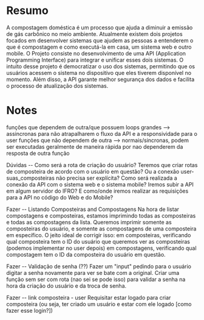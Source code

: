 # Resumo
A compostagem doméstica é um processo que ajuda a diminuir a emissão de gás carbônico no meio ambiente. Atualmente existem dois projetos focados em desenvolver sistemas que ajudem as pessoas a entenderem o que é compostagem e como executá-la em casa, um sistema web e outro mobile. O Projeto consiste no desenvolvimento de uma API (Application Programming Interface) para integrar e unificar esses dois sistemas. O intuito desse projeto é democratizar o uso dos sistemas, permitindo que os usuários acessem o sistema no dispositivo que eles tiverem disponível no momento. Além disso, a API garante melhor segurança dos dados e facilita o processo de atualização dos sistemas.

# Notes
funções que dependem de outra/que possuem loops grandes --> assincronas para não atrapalharem o fluxo da API e a responsividade para o user
funções que não dependem de outra --> normais/sincronas, podem ser executadas geralmente de maneira rápida por nao dependerem da resposta de outra função

Dúvidas -- 
Como será a rota de criação do usuário? 
Teremos que criar rotas de composteira de acordo com o usuário em questão? Ou a conexão user-suas_composteiras não precisa ser explícita?
Como será realizada a conexão da API com o sistema web e o sistema mobile? Iremos subir a API em algum servidor do IFRO?
E como/onde iremos realizar as requisições para a API no código do Web e do Mobile?

Fazer -- Listando Composteiras and Compostagens
Na hora de listar compostagens e composteiras, estamos imprimindo todas as composteiras e todas as compostagens da lista. Queremos imprimir somente as composteiras do usuário, e somente as compostagens de uma composteira em específico.
O jeito ideal de corrigir isso:
em composteiras, verificando qual composteira tem o ID do usuário que queremos ver as composteiras (podemos implementar no user depois)
em compostagens, verificando qual compostagem tem o ID da composteira do usuário em questão.

Fazer -- Validação de senha (??) 
Fazer um "input" pedindo para o usuário digitar a senha novamente para ver se bate com a original.
Criar uma função sem ser com rota (nao sei se pode isso) para validar a senha na hora da criação do usuário e da troca de senha.


Fazer -- link composteira - user
Requisitar estar logado para criar composteira (ou seja, ter criado um usuário e estar com ele logado [como fazer esse login?])
